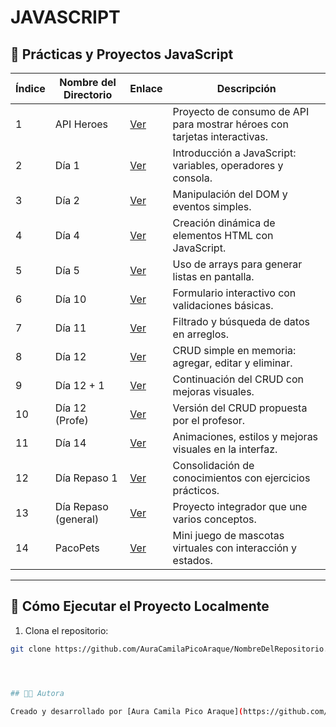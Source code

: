 # JAVASCRIPT 


## 📂 Prácticas y Proyectos JavaScript

| Índice | Nombre del Directorio | Enlace | Descripción |
|--------|------------------------|--------|-------------|
| 1 | API Heroes | [Ver](https://github.com/AuraCamilaPicoAraque/JavaScript_S1_PicoAura/tree/master/API%20Heroes "API Heroes") | Proyecto de consumo de API para mostrar héroes con tarjetas interactivas. |
| 2 | Día 1 | [Ver](https://github.com/AuraCamilaPicoAraque/JavaScript_S1_PicoAura/tree/master/Dia1 "Dia1") | Introducción a JavaScript: variables, operadores y consola. |
| 3 | Día 2 | [Ver](https://github.com/AuraCamilaPicoAraque/JavaScript_S1_PicoAura/tree/master/Dia2 "Dia2") | Manipulación del DOM y eventos simples. |
| 4 | Día 4 | [Ver](https://github.com/AuraCamilaPicoAraque/JavaScript_S1_PicoAura/tree/master/Dia4 "Dia4") | Creación dinámica de elementos HTML con JavaScript. |
| 5 | Día 5 | [Ver](https://github.com/AuraCamilaPicoAraque/JavaScript_S1_PicoAura/tree/master/Dia5 "Dia5") | Uso de arrays para generar listas en pantalla. |
| 6 | Día 10 | [Ver](https://github.com/AuraCamilaPicoAraque/JavaScript_S1_PicoAura/tree/master/Dia10 "Dia10") | Formulario interactivo con validaciones básicas. |
| 7 | Día 11 | [Ver](https://github.com/AuraCamilaPicoAraque/JavaScript_S1_PicoAura/tree/master/Dia11 "Dia11") | Filtrado y búsqueda de datos en arreglos. |
| 8 | Día 12 | [Ver](https://github.com/AuraCamilaPicoAraque/JavaScript_S1_PicoAura/tree/master/Dia12 "Dia12") | CRUD simple en memoria: agregar, editar y eliminar. |
| 9 | Día 12 + 1 | [Ver](https://github.com/AuraCamilaPicoAraque/JavaScript_S1_PicoAura/tree/master/Dia12%2B1 "Dia12+1") | Continuación del CRUD con mejoras visuales. |
| 10 | Día 12 (Profe) | [Ver](https://github.com/AuraCamilaPicoAraque/JavaScript_S1_PicoAura/tree/master/Dia12_profe "Dia12_profe") | Versión del CRUD propuesta por el profesor. |
| 11 | Día 14 | [Ver](https://github.com/AuraCamilaPicoAraque/JavaScript_S1_PicoAura/tree/master/Dia14 "Dia14") | Animaciones, estilos y mejoras visuales en la interfaz. |
| 12 | Día Repaso 1 | [Ver](https://github.com/AuraCamilaPicoAraque/JavaScript_S1_PicoAura/tree/master/DiaRepaso1 "DiaRepaso1") | Consolidación de conocimientos con ejercicios prácticos. |
| 13 | Día Repaso (general) | [Ver](https://github.com/AuraCamilaPicoAraque/JavaScript_S1_PicoAura/tree/master/Dia_repaso "Dia_repaso") | Proyecto integrador que une varios conceptos. |
| 14 | PacoPets | [Ver](https://github.com/AuraCamilaPicoAraque/JavaScript_S1_PicoAura/tree/master/pacopets "pacopets") | Mini juego de mascotas virtuales con interacción y estados. |

---


## 🔧 Cómo Ejecutar el Proyecto Localmente

1. Clona el repositorio:
```bash
git clone https://github.com/AuraCamilaPicoAraque/NombreDelRepositorio.git




## 👩‍💻 Autora

Creado y desarrollado por [Aura Camila Pico Araque](https://github.com/AuraCamilaPicoAraque)  
